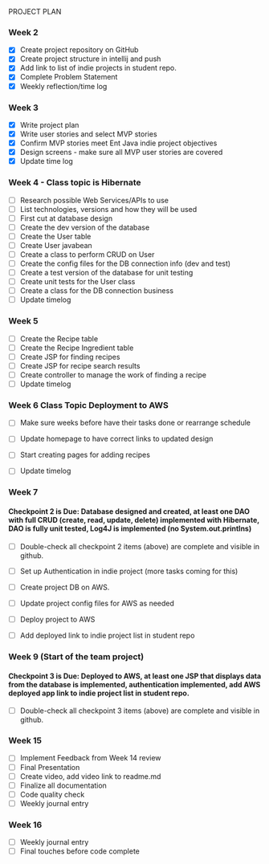 PROJECT PLAN
### Week 2
- [X] Create project repository on GitHub
- [X] Create project structure in intellij and push
- [X] Add link to list of indie projects in student repo.
- [X] Complete Problem Statement
- [X] Weekly reflection/time log

### Week 3
- [X] Write project plan
- [X] Write user stories and select MVP stories
- [X] Confirm MVP stories meet Ent Java indie project objectives
- [X] Design screens - make sure all MVP user stories are covered
- [X] Update time log

### Week 4 - Class topic is Hibernate
- [ ] Research possible Web Services/APIs to use
- [ ] List technologies, versions and how they will be used
- [ ] First cut at database design
- [ ] Create the dev version of the database
- [ ] Create the User table
- [ ] Create User javabean
- [ ] Create a class to perform CRUD on User
- [ ] Create the config files for the DB connection info (dev and test)
- [ ] Create a test version of the database for unit testing
- [ ] Create unit tests for the User class
- [ ] Create a class for the DB connection business
- [ ] Update timelog

### Week 5
- [ ] Create the Recipe table
- [ ] Create the Recipe Ingredient table
- [ ] Create JSP for finding recipes
- [ ] Create JSP for recipe search results
- [ ] Create controller to manage the work of finding a recipe
- [ ] Update timelog

### Week 6 Class Topic Deployment to AWS
- [ ] Make sure weeks before have their tasks done or rearrange schedule
- [ ] Update homepage to have correct links to updated design
- [ ] Start creating pages for adding recipes
- [ ] Update timelog


### Week 7
#### Checkpoint 2 is Due: Database designed and created, at least one DAO with full CRUD (create, read, update, delete) implemented with Hibernate, DAO is fully unit tested, Log4J is implemented (no System.out.printlns)

- [ ] Double-check all checkpoint 2 items (above) are complete and visible in github.
- [ ] Set up Authentication in indie project (more tasks coming for this)
- [ ] Create project DB on AWS.
- [ ] Update project config files for AWS as needed
- [ ] Deploy project to AWS
- [ ] Add deployed link to indie project list in student repo


### Week 9 (Start of the team project)
#### Checkpoint 3 is Due: Deployed to AWS, at least one JSP that displays data from the database is implemented, authentication implemented, add AWS deployed app link to indie project list in student repo.
- [ ] Double-check all checkpoint 3 items (above) are complete and visible in github.

### Week 15
- [ ] Implement Feedback from Week 14 review
- [ ] Final Presentation
- [ ] Create video, add video link to readme.md
- [ ] Finalize all documentation
- [ ] Code quality check
- [ ] Weekly journal entry

### Week 16
- [ ] Weekly journal entry
- [ ] Final touches before code complete
